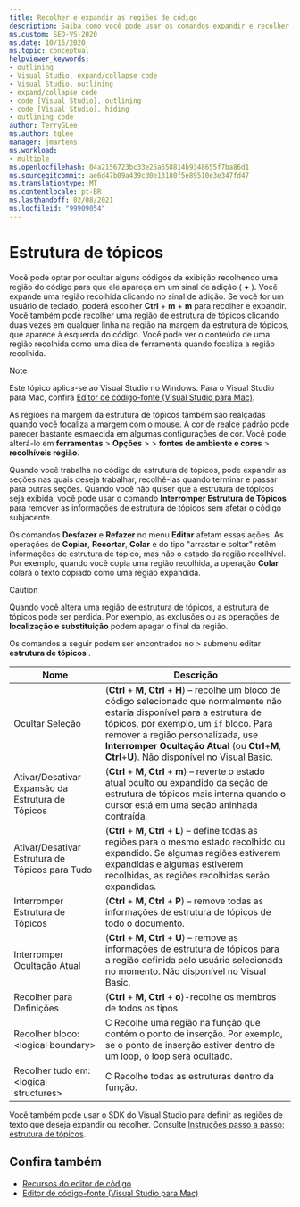 ```yaml
---
title: Recolher e expandir as regiões de código
description: Saiba como você pode usar os comandos expandir e recolher para trabalhar no modo de estrutura de tópicos no Visual Studio
ms.custom: SEO-VS-2020
ms.date: 10/15/2020
ms.topic: conceptual
helpviewer_keywords:
- outlining
- Visual Studio, expand/collapse code
- Visual Studio, outlining
- expand/collapse code
- code [Visual Studio], outlining
- code [Visual Studio], hiding
- outlining code
author: TerryGLee
ms.author: tglee
manager: jmartens
ms.workload:
- multiple
ms.openlocfilehash: 04a2156723bc33e25a658814b9348655f7ba86d1
ms.sourcegitcommit: ae6d47b09a439cd0e13180f5e89510e3e347fd47
ms.translationtype: MT
ms.contentlocale: pt-BR
ms.lasthandoff: 02/08/2021
ms.locfileid: "99909054"
---
```

# <a name="outlining"></a>Estrutura de tópicos

Você pode optar por ocultar alguns códigos da exibição recolhendo uma região do código para que ele apareça em um sinal de adição ( **+** ). Você expande uma região recolhida clicando no sinal de adição. Se você for um usuário de teclado, poderá escolher **Ctrl** + **m** + **m** para recolher e expandir. Você também pode recolher uma região de estrutura de tópicos clicando duas vezes em qualquer linha na região na margem da estrutura de tópicos, que aparece à esquerda do código. Você pode ver o conteúdo de uma região recolhida como uma dica de ferramenta quando focaliza a região recolhida.

> [!NOTE]
> Este tópico aplica-se ao Visual Studio no Windows. Para o Visual Studio para Mac, confira [Editor de código-fonte (Visual Studio para Mac)](/visualstudio/mac/source-editor).

As regiões na margem da estrutura de tópicos também são realçadas quando você focaliza a margem com o mouse. A cor de realce padrão pode parecer bastante esmaecida em algumas configurações de cor. Você pode alterá-lo em **ferramentas**  >  **Opções**  >    >  **fontes de ambiente e cores**  >  **recolhíveis região**.

Quando você trabalha no código de estrutura de tópicos, pode expandir as seções nas quais deseja trabalhar, recolhê-las quando terminar e passar para outras seções. Quando você não quiser que a estrutura de tópicos seja exibida, você pode usar o comando **Interromper Estrutura de Tópicos** para remover as informações de estrutura de tópicos sem afetar o código subjacente.

Os comandos **Desfazer** e **Refazer** no menu **Editar** afetam essas ações. As operações de **Copiar**, **Recortar**, **Colar** e do tipo "arrastar e soltar" retêm informações de estrutura de tópico, mas não o estado da região recolhível. Por exemplo, quando você copia uma região recolhida, a operação **Colar** colará o texto copiado como uma região expandida.

> [!CAUTION]
> Quando você altera uma região de estrutura de tópicos, a estrutura de tópicos pode ser perdida. Por exemplo, as exclusões ou as operações de **localização e substituição** podem apagar o final da região.

Os comandos a seguir podem ser encontrados no   >  submenu editar **estrutura de tópicos** .

|Nome|Descrição|
|-|-|
|Ocultar Seleção|(**Ctrl** + **M**, **Ctrl** + **H**) – recolhe um bloco de código selecionado que normalmente não estaria disponível para a estrutura de tópicos, por exemplo, um `if` bloco. Para remover a região personalizada, use **Interromper Ocultação Atual** (ou **Ctrl**+**M**, **Ctrl**+**U**). Não disponível no Visual Basic.|
|Ativar/Desativar Expansão da Estrutura de Tópicos| (**Ctrl** + **M**, **Ctrl** + **m**) – reverte o estado atual oculto ou expandido da seção de estrutura de tópicos mais interna quando o cursor está em uma seção aninhada contraída.|
|Ativar/Desativar Estrutura de Tópicos para Tudo|(**Ctrl** + **M**, **Ctrl** + **L**) – define todas as regiões para o mesmo estado recolhido ou expandido. Se algumas regiões estiverem expandidas e algumas estiverem recolhidas, as regiões recolhidas serão expandidas.|
|Interromper Estrutura de Tópicos|(**Ctrl** + **M**, **Ctrl** + **P**) – remove todas as informações de estrutura de tópicos de todo o documento.|
|Interromper Ocultação Atual|(**Ctrl** + **M**, **Ctrl** + **U**) – remove as informações de estrutura de tópicos para a região definida pelo usuário selecionada no momento. Não disponível no Visual Basic.|
|Recolher para Definições|(**Ctrl** + **M**, **Ctrl** + **o**)-recolhe os membros de todos os tipos.|
|Recolher bloco:\<logical boundary>|C Recolhe uma região na função que contém o ponto de inserção. Por exemplo, se o ponto de inserção estiver dentro de um loop, o loop será ocultado.|
|Recolher tudo em: \<logical structures>|C Recolhe todas as estruturas dentro da função.|

Você também pode usar o SDK do Visual Studio para definir as regiões de texto que deseja expandir ou recolher. Consulte [Instruções passo a passo: estrutura de tópicos](../extensibility/walkthrough-outlining.md).

## <a name="see-also"></a>Confira também

- [Recursos do editor de código](../ide/writing-code-in-the-code-and-text-editor.md)
- [Editor de código-fonte (Visual Studio para Mac)](/visualstudio/mac/source-editor)
